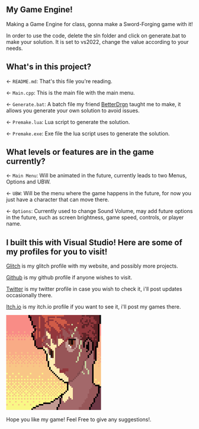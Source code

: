 ## My Game Engine!

Making a Game Engine for class, gonna make a Sword-Forging game with it!

In order to use the code, delete the sln folder and click on generate.bat to make your solution. It is set to vs2022, change the value according to your needs.

## What's in this project?

← `README.md`: That's this file you're reading.

← `Main.cpp`: This is the main file with the main menu.

← `Generate.bat`: A batch file my friend [BetterDrgn](https://github.com/BttrDrgn) taught me to make, it allows you generate your own solution to avoid issues.

← `Premake.lua`: Lua script to generate the solution.

← `Premake.exe`: Exe file the lua script uses to generate the solution.

## What levels or features are in the game currently?

← `Main Menu`: Will be animated in the future, currently leads to two Menus, Options and UBW.

← `UBW`: Will be the menu where the game happens in the future, for now you just have a character that can move there.

← `Options`: Currently used to change Sound Volume, may add future options in the future, such as screen brightness, game speed, controls, or player name.

## I built this with Visual Studio! Here are some of my profiles for you to visit!

[Glitch](https://glitch.com/@AlexGama11) is my glitch profile with my website, and possibly more projects.

[Github](https://github.com/AlexGama11) is my github profile if anyone wishes to visit.

[Twitter](https://twitter.com/Alex_CorreiaG) is my twitter profile in case you wish to check it, i'll post updates occasionally there.

[Itch.io](https://alexmango.itch.io) is my itch.io profile if you want to see it, i'll post my games there.

![Swords](https://raw.githubusercontent.com/AlexGama11/Game-Engine/master/assets/Shirou.png)

Hope you like my game! Feel Free to give any suggestions!.
